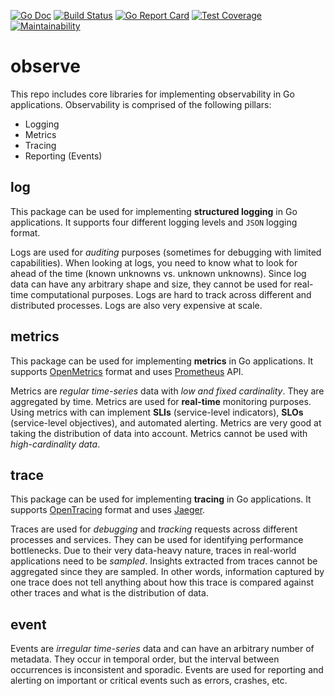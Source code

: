 [![Go Doc][godoc-image]][godoc-url]
[![Build Status][workflow-image]][workflow-url]
[![Go Report Card][goreport-image]][goreport-url]
[![Test Coverage][coverage-image]][coverage-url]
[![Maintainability][maintainability-image]][maintainability-url]

# observe

This repo includes core libraries for implementing observability in Go applications.
Observability is comprised of the following pillars:

  - Logging
  - Metrics
  - Tracing
  - Reporting (Events)

## log

This package can be used for implementing **structured logging** in Go applications.
It supports four different logging levels and `JSON` logging format.

Logs are used for _auditing_ purposes (sometimes for debugging with limited capabilities).
When looking at logs, you need to know what to look for ahead of the time (known unknowns vs. unknown unknowns).
Since log data can have any arbitrary shape and size, they cannot be used for real-time computational purposes.
Logs are hard to track across different and distributed processes. Logs are also very expensive at scale.

## metrics

This package can be used for implementing **metrics** in Go applications.
It supports [OpenMetrics](https://openmetrics.io) format and uses [Prometheus](https://prometheus.io) API.

Metrics are _regular time-series_ data with _low and fixed cardinality_.
They are aggregated by time. Metrics are used for **real-time** monitoring purposes.
Using metrics with can implement **SLIs** (service-level indicators), **SLOs** (service-level objectives), and automated alerting.
Metrics are very good at taking the distribution of data into account.
Metrics cannot be used with _high-cardinality data_.

## trace

This package can be used for implementing **tracing** in Go applications.
It supports [OpenTracing](https://opentracing.io/) format and uses [Jaeger](https://www.jaegertracing.io).

Traces are used for _debugging_ and _tracking_ requests across different processes and services.
They can be used for identifying performance bottlenecks.
Due to their very data-heavy nature, traces in real-world applications need to be _sampled_.
Insights extracted from traces cannot be aggregated since they are sampled.
In other words, information captured by one trace does not tell anything about how this trace is compared against other traces and what is the distribution of data.

## event

Events are _irregular time-series_ data and can have an arbitrary number of metadata.
They occur in temporal order, but the interval between occurrences is inconsistent and sporadic.
Events are used for reporting and alerting on important or critical events such as errors, crashes, etc.


[godoc-url]: https://godoc.org/github.com/moorara/observe
[godoc-image]: https://godoc.org/github.com/moorara/observe?status.svg
[workflow-url]: https://github.com/moorara/observe/actions
[workflow-image]: https://github.com/moorara/observe/workflows/Main/badge.svg
[goreport-url]: https://goreportcard.com/report/github.com/moorara/observe
[goreport-image]: https://goreportcard.com/badge/github.com/moorara/observe
[coverage-url]: https://codeclimate.com/github/moorara/observe/test_coverage
[coverage-image]: https://api.codeclimate.com/v1/badges/ae0da137cc52c257a27a/test_coverage
[maintainability-url]: https://codeclimate.com/github/moorara/observe/maintainability
[maintainability-image]: https://api.codeclimate.com/v1/badges/ae0da137cc52c257a27a/maintainability
